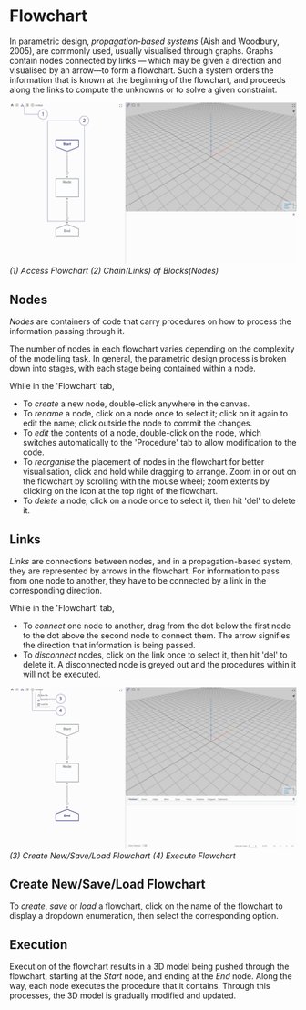 # Flowchart

In parametric design, _propagation-based systems_ (Aish and Woodbury, 2005), are commonly used, usually visualised through graphs. Graphs contain nodes connected by links — which may be given a direction and visualised by an arrow—to form a flowchart. Such a system orders the information that is known at the beginning of the flowchart, and proceeds along the links to compute the unknowns or to solve a given constraint.

![Flowchart1-2](./imgs/1.2-flowchart-overview-01.png)
*(1) Access Flowchart (2) Chain(Links) of Blocks(Nodes)*

## Nodes

_Nodes_ are containers of code that carry procedures on how to process the information passing through it. 

The number of nodes in each flowchart varies depending on the complexity of the modelling task. In general, the parametric design process is broken down into stages, with each stage being contained within a node.

While in the 'Flowchart' tab, 
* To _create_ a new node, double-click anywhere in the canvas. 
* To _rename_ a node, click on a node once to select it; click on it again to edit the name; click outside the node to commit the changes.
* To _edit_ the contents of a node, double-click on the node, which switches automatically to the 'Procedure' tab to allow modification to the code.
* To _reorganise_ the placement of nodes in the flowchart for better visualisation, click and hold while dragging to arrange. Zoom in or out on the flowchart by scrolling with the mouse wheel; zoom extents by clicking on the icon at the top right of the flowchart.
* To _delete_ a node, click on a node once to select it, then hit 'del' to delete it.

## Links

_Links_ are connections between nodes, and in a propagation-based system, they are represented by arrows in the flowchart. For information to pass from one node to another, they have to be connected by a link in the corresponding direction. 

While in the 'Flowchart' tab,
* To _connect_ one node to another, drag from the dot below the first node to the dot above the second node to connect them. The arrow signifies the direction that information is being passed.
* To _disconnect_ nodes, click on the link once to select it, then hit 'del' to delete it. A disconnected node is greyed out and the procedures within it will not be executed.

![Flowchart3-4](./imgs/1.2-flowchart-overview-02.png)
*(3) Create New/Save/Load Flowchart (4) Execute Flowchart*

## Create New/Save/Load Flowchart

To _create_, _save_ or _load_ a flowchart, click on the name of the flowchart to display a dropdown enumeration, then select the corresponding option.

## Execution

Execution of the flowchart results in a 3D model being pushed through the flowchart, starting at the _Start_ node, and ending at  the _End_ node. Along the way, each node executes the procedure that it contains. Through this processes, the 3D model is gradually modified and updated. 